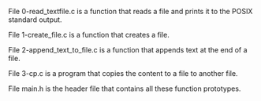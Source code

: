 File 0-read_textfile.c is a function that reads a file and prints it to the POSIX standard output.

File 1-create_file.c is a function that creates a file.

File 2-append_text_to_file.c is a function that appends text at the end of a file.

File 3-cp.c is a program that copies the content to a file to another file.

File main.h is the header file that contains all these function prototypes.
